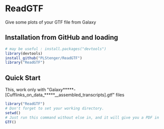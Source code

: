 # ReadGTF
Give some plots of your GTF file from Galaxy

Installation from GitHub and loading
------------------------------------

``` r
# may be useful : install.packages("devtools")
library(devtools)
install_github("PLStenger/ReadGTF")
library("ReadGTF")
```

Quick Start
-----------

This, work only with "Galaxy*****-[Cufflinks_on_data_*****__assembled_transcripts].gtf" files

``` r
library("ReadGTF")
# Don't forget to set your working directory.
setwd()
# Just run this command without else in, and it will give you a PDF in your working directory with the plots.
GTF()
```
